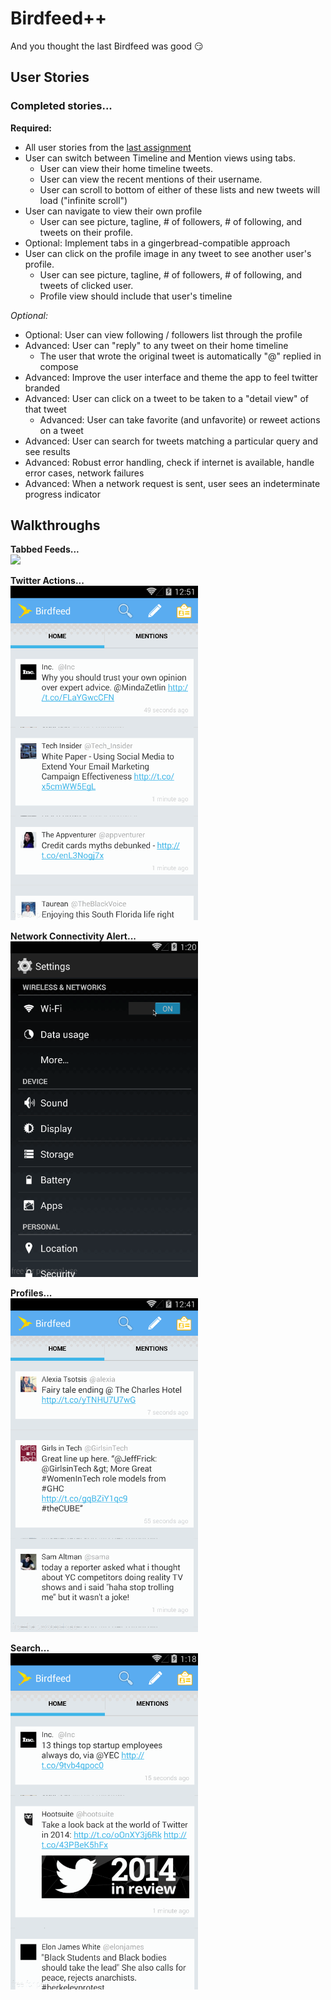 Birdfeed++
==========
And you thought the last Birdfeed was good :smirk:

## User Stories

### Completed stories...

__Required:__
* All user stories from the [last assignment](https://github.com/jaytolentino/birdfeed)
* User can switch between Timeline and Mention views using tabs.
  * User can view their home timeline tweets.
  * User can view the recent mentions of their username.
  * User can scroll to bottom of either of these lists and new tweets will load ("infinite scroll")
* User can navigate to view their own profile
  * User can see picture, tagline, # of followers, # of following, and tweets on their profile.
* Optional: Implement tabs in a gingerbread-compatible approach
* User can click on the profile image in any tweet to see another user's profile.
  * User can see picture, tagline, # of followers, # of following, and tweets of clicked user.
  * Profile view should include that user's timeline

_Optional:_
* Optional: User can view following / followers list through the profile
* Advanced: User can "reply" to any tweet on their home timeline
  * The user that wrote the original tweet is automatically "@" replied in compose
* Advanced: Improve the user interface and theme the app to feel twitter branded
* Advanced: User can click on a tweet to be taken to a "detail view" of that tweet
  * Advanced: User can take favorite (and unfavorite) or reweet actions on a tweet
* Advanced: User can search for tweets matching a particular query and see results
* Advanced: Robust error handling, check if internet is available, handle error cases, network failures
* Advanced: When a network request is sent, user sees an indeterminate progress indicator

## Walkthroughs

__Tabbed Feeds...__
<br />
<img src="/gif/birdfeed_plusplus_feeds.gif" width="300" />

__Twitter Actions...__
<br />
<img src="/gif/birdfeed_plusplus_actions.gif" width="300" />

__Network Connectivity Alert...__
<br />
<img src="/gif/birdfeed_plusplus_network.gif" width="300" />

__Profiles...__
<br />
<img src="/gif/birdfeed_plusplus_profiles.gif" width="300" />

__Search...__
<br />
<img src="/gif/birdfeed_plusplus_search.gif" width="300" />
